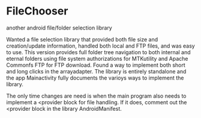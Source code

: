 # FileChooser
another android file/folder selection library

Wanted a file selection library that provided both file size and creation/update information, handled both local and FTP files, and was easy to use.  This version provides full folder tree navigation to both internal and eternal folders using file system authorizations for MTKutility and Apache Commonfs FTP for FTP download.  Found a way to implement both short and long clicks in the arrayadapter.  The library is entirely standalone and the app Mainactivity fully documents the varioys ways to implement the library.

The only time changes are need is when the main program also needs to implement a <provider block for file handling.  If it does, comment out the <provider block in the library AndroidManifest.
